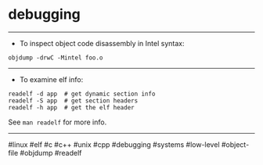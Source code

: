 # debugging

-------------------------------------------------------------------------------

- To inspect object code disassembly in Intel syntax:
```
objdump -drwC -Mintel foo.o
```

-------------------------------------------------------------------------------

- To examine elf info:
```
readelf -d app  # get dynamic section info
readelf -S app  # get section headers
readelf -h app  # get the elf header
```
See `man readelf` for more info.

-------------------------------------------------------------------------------

#linux #elf #c #c++ #unix #cpp #debugging #systems #low-level #object-file #objdump #readelf

